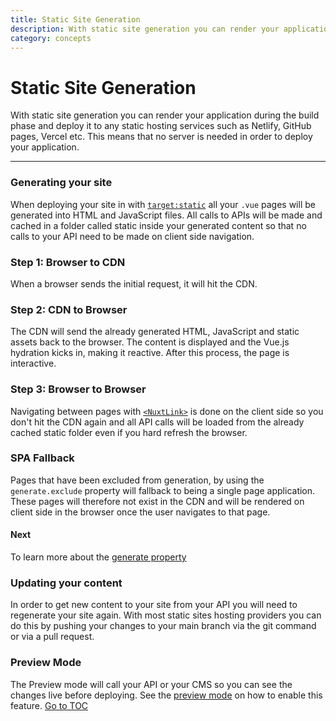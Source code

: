 ```yaml
---
title: Static Site Generation
description: With static site generation you can render your application during the build phase and deploy it to any static hosting services such as Netlify, GitHub pages, Vercel etc. This means that no server is needed in order to deploy your application.
category: concepts
---
```

# Static Site Generation

With static site generation you can render your application during the build phase and deploy it to any static hosting services such as Netlify, GitHub pages, Vercel etc. This means that no server is needed in order to deploy your application.

---
### Generating your site

When deploying your site in with [`target:static`](./features/deployment-targets#static-hosting) all your `.vue` pages will be generated into HTML and JavaScript files. All calls to APIs will be made and cached in a folder called static inside your generated content so that no calls to your API need to be made on client side navigation.

### Step 1: Browser to CDN

When a browser sends the initial request, it will hit the CDN.

### Step 2: CDN to Browser

The CDN will send the already generated HTML, JavaScript and static assets back to the browser. The content is displayed and the Vue.js hydration kicks in, making it reactive. After this process, the page is interactive.

### Step 3: Browser to Browser

Navigating between pages with [`<NuxtLink>`](./features/nuxt-components#the-nuxtlink-component) is done on the client side so you don't hit the CDN again and all API calls will be loaded from the already cached static folder even if you hard refresh the browser.

### SPA Fallback

Pages that have been excluded from generation, by using the `generate.exclude` property will fallback to being a single page application. These pages will therefore not exist in the CDN and will be rendered on client side in the browser once the user navigates to that page.

#### Next
To learn more about the [generate property](./configuration-glossary/configuration-generate#exclude)


### Updating your content

In order to get new content to your site from your API you will need to regenerate your site again. With most static sites hosting providers you can do this by pushing your changes to your main branch via the git command or via a pull request.

### Preview Mode

The Preview mode will call your API or your CMS so you can see the changes live before deploying. See the [preview mode](./features/live-preview) on how to enable this feature.
<span style='float: footnote;'><a href="../index.html#toc">Go to TOC</a></span>
